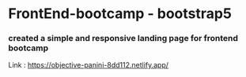 # FrontEnd-bootcamp - bootstrap5

### created a simple and responsive landing page for frontend bootcamp

Link : https://objective-panini-8dd112.netlify.app/
